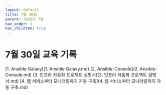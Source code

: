 ```yaml
---
layout: default
title: 7월 30일
parent: 2025년 7월
nav_order: 1
has_children: true
---
```


# 7월 30일 교육 기록
[1. Ansible Galaxy](1. Ansible Galaxy.md)
[2. Ansible-Console](2. Ansible-Console.md)
[3. 인프라 자동화 프로젝트 설명서](3. 인프라 자동화 프로젝트 설명서.md)
[4. 웹 서비스부터 모니터링까지 자동 구축](4. 웹 서비스부터 모니터링까지 자동 구축.md)